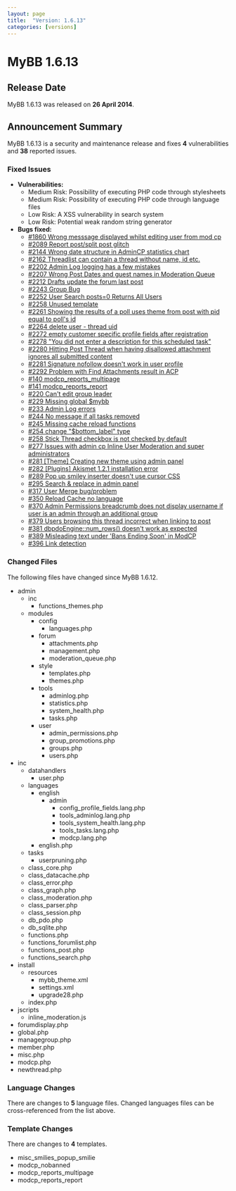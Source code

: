 ```yaml
---
layout: page
title:  "Version: 1.6.13"
categories: [versions]
---
```


# MyBB 1.6.13

## Release Date

MyBB 1.6.13 was released on **26 April 2014**.

## Announcement Summary

MyBB 1.6.13 is a security and maintenance release and fixes **4** vulnerabilities and **38** reported issues.

### Fixed Issues
* **Vulnerabilities:**
  + Medium Risk: Possibility of executing PHP code through stylesheets
  + Medium Risk: Possibility of executing PHP code through language files
  + Low Risk: A XSS vulnerability in search system
  + Low Risk: Potential weak random string generator
* **Bugs fixed:**
  + [#1860 Wrong messsage displayed whilst editing user from mod cp ](http://dev.mybb.com/issues/1860)
  + [#2089 Report post/split post glitch ](http://dev.mybb.com/issues/2089)
  + [#2144 Wrong date structure in AdminCP statistics chart ](http://dev.mybb.com/issues/2144)
  + [#2162 Threadlist can contain a thread without name, id etc. ](http://dev.mybb.com/issues/2162)
  + [#2202 Admin Log logging has a few mistakes ](http://dev.mybb.com/issues/2202)
  + [#2207 Wrong Post Dates and guest names in Moderation Queue ](http://dev.mybb.com/issues/2207)
  + [#2212 Drafts update the forum last post ](http://dev.mybb.com/issues/2212)
  + [#2243 Group Bug ](http://dev.mybb.com/issues/2243)
  + [#2252 User Search posts=0 Returns All Users ](http://dev.mybb.com/issues/2252)
  + [#2258 Unused template ](http://dev.mybb.com/issues/2258)
  + [#2261 Showing the results of a poll uses theme from post with pid equal to poll's id ](http://dev.mybb.com/issues/2261)
  + [#2264 delete user - thread uid ](http://dev.mybb.com/issues/2264)
  + [#2272 empty customer specific profile fields after registration ](http://dev.mybb.com/issues/2272)
  + [#2278 "You did not enter a description for this scheduled task" ](http://dev.mybb.com/issues/2278)
  + [#2280 Hitting Post Thread when having disallowed attachment ignores all submitted content ](http://dev.mybb.com/issues/2280)
  + [#2281 Signature nofollow doesn't work in user profile ](http://dev.mybb.com/issues/2281)
  + [#2292 Problem with Find Attachments result in ACP ](http://dev.mybb.com/issues/2292)
  + [#140 modcp_reports_multipage ](https://github.com/mybb/mybb/issues/140)
  + [#141 modcp_reports_report ](https://github.com/mybb/mybb/issues/141)
  + [#220 Can't edit group leader ](https://github.com/mybb/mybb/issues/220)
  + [#229 Missing global $mybb ](https://github.com/mybb/mybb/issues/229)
  + [#233 Admin Log errors ](https://github.com/mybb/mybb/issues/233)
  + [#244 No message if all tasks removed ](https://github.com/mybb/mybb/issues/244)
  + [#245 Missing cache reload functions ](https://github.com/mybb/mybb/issues/245)
  + [#254 change "$bottom_label" type ](https://github.com/mybb/mybb/pull/254)
  + [#258 Stick Thread checkbox is not checked by default ](https://github.com/mybb/mybb/issues/258)
  + [#277 Issues with admin cp Inline User Moderation and super administrators ](https://github.com/mybb/mybb/issues/277)
  + [#281 [Theme] Creating new theme using admin panel ](https://github.com/mybb/mybb/issues/281)
  + [#282 [Plugins] Akismet 1.2.1 installation error ](https://github.com/mybb/mybb/issues/282)
  + [#289 Pop up smiley inserter doesn't use cursor CSS ](https://github.com/mybb/mybb/issues/289)
  + [#295 Search & replace in admin panel ](https://github.com/mybb/mybb/issues/295)
  + [#317 User Merge bug/problem ](https://github.com/mybb/mybb/issues/31)
  + [#350 Reload Cache no language ](https://github.com/mybb/mybb/issues/350)
  + [#370 Admin Permissions breadcrumb does not display username if user is an admin through an additional group ](https://github.com/mybb/mybb/issues/370)
  + [#379 Users browsing this thread incorrect when linking to post](https://github.com/mybb/mybb/issues/379)
  + [#381 dbpdoEngine::num_rows() doesn't work as expected ](https://github.com/mybb/mybb/issues/381)
  + [#389 Misleading text under 'Bans Ending Soon' in ModCP ](https://github.com/mybb/mybb/issues/389)
  + [#396 Link detection ](https://github.com/mybb/mybb/pull/396)

### Changed Files

The following files have changed since MyBB 1.6.12.


* admin
  + inc
    + functions_themes.php
  + modules
    + config
      + languages.php
    + forum
      + attachments.php
      + management.php
      + moderation_queue.php
    + style
      + templates.php
      + themes.php
    + tools
      + adminlog.php
      + statistics.php
      + system_health.php
      + tasks.php
    + user
      + admin_permissions.php
      + group_promotions.php
      + groups.php
      + users.php
* inc
  + datahandlers
      + user.php
  + languages
      + english
        + admin
          + config_profile_fields.lang.php
          + tools_adminlog.lang.php
          + tools_system_health.lang.php
          + tools_tasks.lang.php
          + modcp.lang.php
    + english.php
  + tasks
    + userpruning.php
  + class_core.php
  + class_datacache.php
  + class_error.php
  + class_graph.php
  + class_moderation.php
  + class_parser.php
  + class_session.php
  + db_pdo.php
  + db_sqlite.php
  + functions.php
  + functions_forumlist.php
  + functions_post.php
  + functions_search.php
* install
  + resources
    + mybb_theme.xml
    + settings.xml
    + upgrade28.php
  + index.php
* jscripts
  + inline_moderation.js
* forumdisplay.php
* global.php
* managegroup.php
* member.php
* misc.php
* modcp.php
* newthread.php

### Language Changes

There are changes to **5** language files. Changed languages files can be cross-referenced from the list above.

### Template Changes

There are changes to **4** templates.

  + misc_smilies_popup_smilie
  + modcp_nobanned
  + modcp_reports_multipage
  + modcp_reports_report

